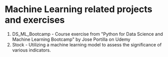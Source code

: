 # Machine Learning related projects and exercises
1. DS_ML_Bootcamp - Course exercise from "Python for Data Science and Machine Learning Bootcamp" by Jose Portilla on Udemy
2. Stock - Utilizing a machine learning model to assess the significance of various indicators.
